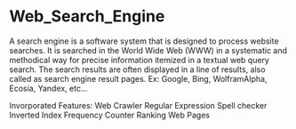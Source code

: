 # Web_Search_Engine
A search engine is a software system that is designed to process website searches. 
It is searched in the World Wide Web (WWW) in a systematic and methodical way for precise information itemized in a textual web query search.
The search results are often displayed in a line of results, also called as search engine result pages.
Ex: Google, Bing, WolframAlpha, Ecosia, Yandex, etc… 

Invorporated Features: 
Web Crawler
Regular Expression
Spell checker
Inverted Index
Frequency Counter
Ranking Web Pages

